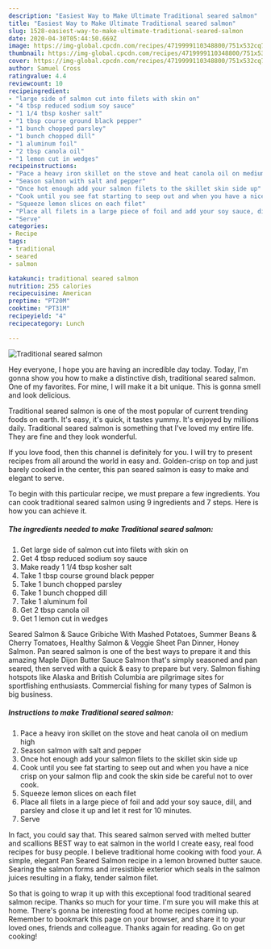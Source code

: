 ```yaml
---
description: "Easiest Way to Make Ultimate Traditional seared salmon"
title: "Easiest Way to Make Ultimate Traditional seared salmon"
slug: 1528-easiest-way-to-make-ultimate-traditional-seared-salmon
date: 2020-04-30T05:44:50.669Z
image: https://img-global.cpcdn.com/recipes/4719999110348800/751x532cq70/traditional-seared-salmon-recipe-main-photo.jpg
thumbnail: https://img-global.cpcdn.com/recipes/4719999110348800/751x532cq70/traditional-seared-salmon-recipe-main-photo.jpg
cover: https://img-global.cpcdn.com/recipes/4719999110348800/751x532cq70/traditional-seared-salmon-recipe-main-photo.jpg
author: Samuel Cross
ratingvalue: 4.4
reviewcount: 10
recipeingredient:
- "large side of salmon cut into filets with skin on"
- "4 tbsp reduced sodium soy sauce"
- "1 1/4 tbsp kosher salt"
- "1 tbsp course ground black pepper"
- "1 bunch chopped parsley"
- "1 bunch chopped dill"
- "1 aluminum foil"
- "2 tbsp canola oil"
- "1 lemon cut in wedges"
recipeinstructions:
- "Pace a heavy iron skillet on the stove and heat canola oil on medium high"
- "Season salmon with salt and pepper"
- "Once hot enough add your salmon filets to the skillet skin side up"
- "Cook until you see fat starting to seep out and when you have a nice crisp on your salmon flip and cook the skin side be careful not to over cook."
- "Squeeze lemon slices on each filet"
- "Place all filets in a large piece of foil and add your soy sauce, dill, and parsley and close it up and let it rest for 10 minutes."
- "Serve"
categories:
- Recipe
tags:
- traditional
- seared
- salmon

katakunci: traditional seared salmon 
nutrition: 255 calories
recipecuisine: American
preptime: "PT20M"
cooktime: "PT31M"
recipeyield: "4"
recipecategory: Lunch

---
```



![Traditional seared salmon](https://img-global.cpcdn.com/recipes/4719999110348800/751x532cq70/traditional-seared-salmon-recipe-main-photo.jpg)

Hey everyone, I hope you are having an incredible day today. Today, I'm gonna show you how to make a distinctive dish, traditional seared salmon. One of my favorites. For mine, I will make it a bit unique. This is gonna smell and look delicious.

Traditional seared salmon is one of the most popular of current trending foods on earth. It's easy, it's quick, it tastes yummy. It's enjoyed by millions daily. Traditional seared salmon is something that I've loved my entire life. They are fine and they look wonderful.

If you love food, then this channel is definitely for you. I will try to present recipes from all around the world in easy and. Golden-crisp on top and just barely cooked in the center, this pan seared salmon is easy to make and elegant to serve.


To begin with this particular recipe, we must prepare a few ingredients. You can cook traditional seared salmon using 9 ingredients and 7 steps. Here is how you can achieve it.

<!--inarticleads1-->

##### The ingredients needed to make Traditional seared salmon:

1. Get large side of salmon cut into filets with skin on
1. Get 4 tbsp reduced sodium soy sauce
1. Make ready 1 1/4 tbsp kosher salt
1. Take 1 tbsp course ground black pepper
1. Take 1 bunch chopped parsley
1. Take 1 bunch chopped dill
1. Take 1 aluminum foil
1. Get 2 tbsp canola oil
1. Get 1 lemon cut in wedges


Seared Salmon &amp; Sauce Gribiche With Mashed Potatoes, Summer Beans &amp; Cherry Tomatoes, Healthy Salmon &amp; Veggie Sheet Pan Dinner, Honey Salmon. Pan seared salmon is one of the best ways to prepare it and this amazing Maple Dijon Butter Sauce Salmon that&#39;s simply seasoned and pan seared, then served with a quick &amp; easy to prepare but very. Salmon fishing hotspots like Alaska and British Columbia are pilgrimage sites for sportfishing enthusiasts. Commercial fishing for many types of Salmon is big business. 

<!--inarticleads2-->

##### Instructions to make Traditional seared salmon:

1. Pace a heavy iron skillet on the stove and heat canola oil on medium high
1. Season salmon with salt and pepper
1. Once hot enough add your salmon filets to the skillet skin side up
1. Cook until you see fat starting to seep out and when you have a nice crisp on your salmon flip and cook the skin side be careful not to over cook.
1. Squeeze lemon slices on each filet
1. Place all filets in a large piece of foil and add your soy sauce, dill, and parsley and close it up and let it rest for 10 minutes.
1. Serve


In fact, you could say that. This seared salmon served with melted butter and scallions BEST way to eat salmon in the world I create easy, real food recipes for busy people. I believe traditional home cooking with food your. A simple, elegant Pan Seared Salmon recipe in a lemon browned butter sauce. Searing the salmon forms and irresistible exterior which seals in the salmon juices resulting in a flaky, tender salmon filet. 

So that is going to wrap it up with this exceptional food traditional seared salmon recipe. Thanks so much for your time. I'm sure you will make this at home. There's gonna be interesting food at home recipes coming up. Remember to bookmark this page on your browser, and share it to your loved ones, friends and colleague. Thanks again for reading. Go on get cooking!
